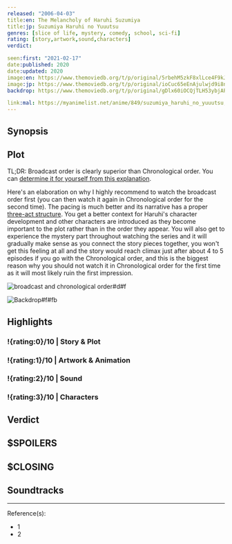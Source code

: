 ```yaml
---
released: "2006-04-03"
title:en: The Melancholy of Haruhi Suzumiya
title:jp: Suzumiya Haruhi no Yuuutsu
genres: [slice of life, mystery, comedy, school, sci-fi]
rating: [story,artwork,sound,characters]
verdict:

seen:first: "2021-02-17"
date:published: 2020
date:updated: 2020
image:en: https://www.themoviedb.org/t/p/original/5rbehM5zkF8xlLce4F9kJZWhqmU.jpg
image:jp: https://www.themoviedb.org/t/p/original/ioCuc65eEnAjulwjd9i8nOuIcRV.jpg
backdrop: https://www.themoviedb.org/t/p/original/gDlx60iOCQjTLH53ybjAPOUyVIp.jpg

link:mal: https://myanimelist.net/anime/849/suzumiya_haruhi_no_yuuutsu, https://myanimelist.net/anime/4382/Suzumiya_Haruhi_no_Yuuutsu_2009/
---
```



## Synopsis

## Plot

<!-- TODO: explain ways to watch -->

TL;DR: Broadcast order is clearly superior than Chronological order. You can [determine it for yourself from this explanation](https://www.reddit.com/r/anime/comments/1w8ggp/wanting_to_watch_the_melancholy_of_haruhi_suzumiya/cezq5xx).

Here's an elaboration on why I highly recommend to watch the broadcast order first (you can then watch it again in Chronological order for the second time). The pacing is much better and its narrative has a proper [three-act structure](https://en.wikipedia.org/wiki/Three-act_structure). You get a better context for Haruhi's character development and other characters are introduced as they become important to the plot rather than in the order they appear. You will also get to experience the mystery part throughout watching the series and it will gradually make sense as you connect the story pieces together, you won't get this feeling at all and the story would reach climax just after about 4 to 5 episodes if you go with the Chronological order, and this is the biggest reason why you should not watch it in Chronological order for the first time as it will most likely ruin the first impression.

![broadcast and chronological order#d#f](https://i.imgur.com/CMaAuPB.png "Infographic on how to watch Haruhi")

![Backdrop#f#fb](https://www.themoviedb.org/t/p/original/gDlx60iOCQjTLH53ybjAPOUyVIp.jpg "Source: TMDB")

## Highlights

### !{rating:0}/10 | Story & Plot

### !{rating:1}/10 | Artwork & Animation

### !{rating:2}/10 | Sound

### !{rating:3}/10 | Characters

## Verdict

## $SPOILERS

## $CLOSING

## Soundtracks

***
Reference(s):

- 1
- 2
